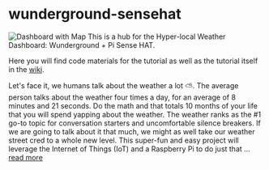 # wunderground-sensehat
![Dashboard with Map](https://github.com/InitialState/wunderground-sensehat/wiki/img/DashboardWithMap.jpg)
This is a hub for the Hyper-local Weather Dashboard: Wunderground + Pi Sense HAT.

Here you will find code materials for the tutorial as well as the tutorial itself in the [wiki](https://github.com/InitialState/wunderground-sensehat/wiki).

Let's face it, we humans talk about the weather a lot ⛅️. The average person talks about the weather four times a day, for an average of 8 minutes and 21 seconds. Do the math and that totals 10 months of your life that you will spend yapping about the weather. The weather ranks as the #1 go-to topic for conversation starters and uncomfortable silence breakers. If we are going to talk about it that much, we might as well take our weather street cred to a whole new level. This super-fun and easy project will leverage the Internet of Things (IoT) and a Raspberry Pi to do just that ... [read more](https://github.com/InitialState/wunderground-sensehat/wiki)
